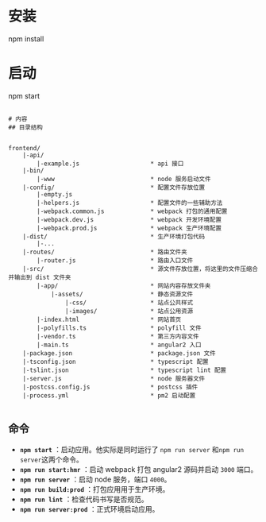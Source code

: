 
# 安装
npm install

# 启动
npm start
```

# 内容
## 目录结构


frontend/
	|-api/
		|-example.js					* api 接口
	|-bin/
		|-www							* node 服务启动文件
	|-config/							* 配置文件存放位置
		|-empty.js
		|-helpers.js					* 配置文件的一些辅助方法
		|-webpack.common.js 			* webpack 打包的通用配置
		|-webpack.dev.js				* webpack 开发环境配置
		|-webpack.prod.js				* webpack 生产环境配置
	|-dist/								* 生产环境打包代码
		|-...
	|-routes/							* 路由文件夹
		|-router.js						* 路由入口文件
	|-src/								* 源文件存放位置，将这里的文件压缩合并输出到 dist 文件夹
		|-app/							* 网站内容存放文件夹
			|-assets/					* 静态资源文件
				|-css/					* 站点公共样式
				|-images/				* 站点公用资源
		|-index.html					* 网站首页
		|-polyfills.ts					* polyfill 文件
		|-vendor.ts						* 第三方内容文件
		|-main.ts						* angular2 入口
	|-package.json						* package.json 文件
	|-tsconfig.json						* typescript 配置
	|-tslint.json						* typescript lint 配置
	|-server.js							* node 服务器文件
	|-postcss.config.js 				* postcss 插件
	|-process.yml						* pm2 启动配置
		
```

## 命令

- **`npm start`** ：启动应用。他实际是同时运行了 `npm run server` 和`npm run server`这两个命令。
- **`npm run start:hmr`** ：启动 webpack 打包 angular2 源码并启动 `3000` 端口。
- **`npm run server`** ：启动 node 服务，端口 `4000`。
- **`npm run build:prod`** ：打包应用用于生产环境。
- **`npm run lint`** ：检查代码书写是否规范。
- **`npm run server:prod`** ：正式环境启动应用。
